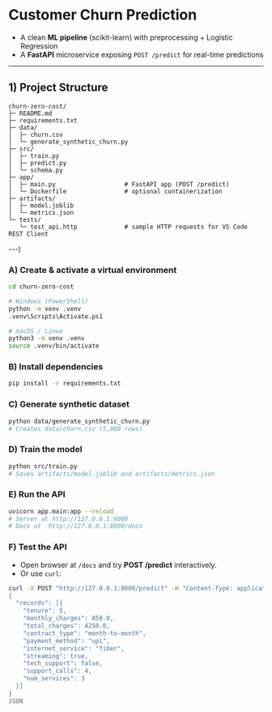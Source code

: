# Customer Churn Prediction 

- A clean **ML pipeline** (scikit-learn) with preprocessing + Logistic Regression
- A **FastAPI** microservice exposing `POST /predict` for real-time predictions
---

## 1) Project Structure

```
churn-zero-cost/
├─ README.md
├─ requirements.txt
├─ data/
│  ├─ churn.csv                 
│  └─ generate_synthetic_churn.py
├─ src/
│  ├─ train.py                 
│  ├─ predict.py               
│  └─ schema.py                
├─ app/
│  ├─ main.py                   # FastAPI app (POST /predict)
│  └─ Dockerfile                # optional containerization
├─ artifacts/
│  ├─ model.joblib             
│  └─ metrics.json            
└─ tests/
   └─ test_api.http             # sample HTTP requests for VS Code REST Client
```

---)

### A) Create & activate a virtual environment
```bash
cd churn-zero-cost

# Windows (PowerShell)
python -m venv .venv
.venv\Scripts\Activate.ps1

# macOS / Linux
python3 -m venv .venv
source .venv/bin/activate
```

### B) Install dependencies
```bash
pip install -r requirements.txt
```

### C) Generate synthetic dataset
```bash
python data/generate_synthetic_churn.py
# Creates data/churn.csv (5,000 rows)
```

### D) Train the model
```bash
python src/train.py
# Saves artifacts/model.joblib and artifacts/metrics.json
```

### E) Run the API
```bash
uvicorn app.main:app --reload
# Server at http://127.0.0.1:8000
# Docs at  http://127.0.0.1:8000/docs
```

### F) Test the API
- Open browser at `/docs` and try **POST /predict** interactively.
- Or use `curl`:
```bash
curl -X POST "http://127.0.0.1:8000/predict" -H "Content-Type: application/json" -d @- <<'JSON'
{
  "records": [{
    "tenure": 5,
    "monthly_charges": 850.0,
    "total_charges": 4250.0,
    "contract_type": "month-to-month",
    "payment_method": "upi",
    "internet_service": "fiber",
    "streaming": true,
    "tech_support": false,
    "support_calls": 4,
    "num_services": 3
  }]
}
JSON

